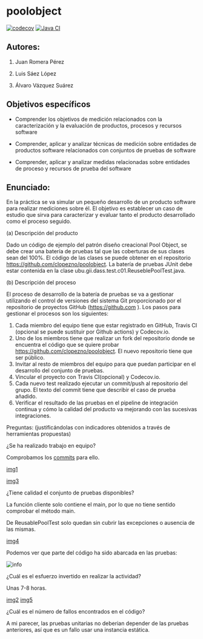 poolobject
==========
[![codecov](https://codecov.io/gh/lsl1005/poolobject/branch/master/graph/badge.svg?token=97NWKQFP2T)](https://codecov.io/gh/lsl1005/poolobject)
[![Java CI](https://github.com/lsl1005/poolobject/actions/workflows/ci.yml/badge.svg)](https://github.com/lsl1005/poolobject/actions/workflows/ci.yml)

## Autores:

1. Juan Romera Pérez

2. Luis Sáez López

3. Álvaro Vázquez Suárez

## Objetivos específicos

- Comprender los objetivos de medición relacionados con la caracterización y la evaluación de productos, procesos y recursos software

- Comprender, aplicar y analizar técnicas de medición sobre entidades de productos software relacionados con conjuntos de pruebas de software

- Comprender, aplicar y analizar medidas relacionadas sobre entidades de proceso y recursos de prueba del software

## Enunciado:

En la práctica se va simular un pequeño desarrollo de un producto software para realizar mediciones sobre él.
El objetivo es establecer un caso de estudio que sirva para caracterizar y evaluar tanto el producto desarrollado como el proceso seguido.

(a) Descripción del producto

Dado un código de ejemplo del patrón diseño creacional Pool Object, se debe crear una batería de pruebas tal que las coberturas de sus clases sean del 100%. El código de las clases se puede obtener en el repositorio https://github.com/clopezno/poolobject. La batería de pruebas JUnit debe estar contenida en la clase ubu.gii.dass.test.c01.ReuseblePoolTest.java.

(b) Descripción del proceso

El proceso de desarrollo de la batería de pruebas se va a gestionar utilizando el control de versiones del sistema Git proporcionado por el repositorio de proyectos GitHub (https://github.com ). Los pasos para gestionar el procesos son los siguientes:

  1. Cada miembro del equipo tiene que estar registrado en GitHub, Travis CI (opcional se puede sustituir por Github actions) y Codecov.io.
  2. Uno de los miembros tiene que realizar un fork del repositorio donde se encuentra el código que se quiere probar https://github.com/clopezno/poolobject. El nuevo repositorio tiene que ser público.
  3. Invitar al resto de miembros del equipo para que puedan participar en el desarrollo del conjunto de pruebas.
  4. Vincular el proyecto con Travis CI(opcional) y Codecov.io.
  5. Cada nuevo test realizado ejecutar un commit/push al repositorio del grupo. El texto del commit tiene que describir el caso de prueba añadido.
  6. Verificar el resultado de las pruebas en el pipeline de integración continua y cómo la calidad del producto va mejorando con las sucesivas integraciones.

Preguntas: (justificándolas con indicadores obtenidos a través de herramientas propuestas)

¿Se ha realizado trabajo en equipo?

Comprobamos los [commits](https://github.com/lsl1005/poolobject/commits/master) para ello.

[img1](img/1.png)

[img3](img/3.png)

¿Tiene calidad el conjunto de pruebas disponibles?

La función cliente solo contiene el main, por lo que no tiene sentido comprobar el método main.

De ReusablePoolTest solo quedan sin cubrir las excepciones o ausencia de las mismas.

[img4](img/4.png)

Podemos ver que parte del código ha sido abarcada en las pruebas:


![info](https://codecov.io/gh/lsl1005/poolobject/branch/master/graphs/tree.svg?token=97NWKQFP2T)


¿Cuál es el esfuerzo invertido en realizar la actividad?

Unas 7-8 horas.

[img2](img/2.png)
[img5](img/5.png)


¿Cuál es el número de fallos encontrados en el código?

A mi parecer, las pruebas unitarias no deberian depender de las pruebas anteriores, así que es un fallo usar una instancia estática.

